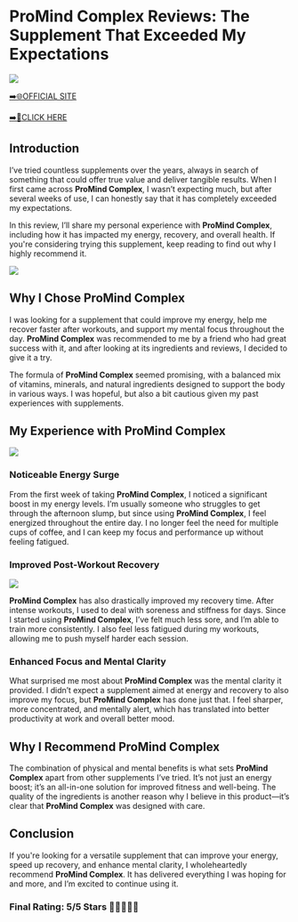 # **ProMind Complex Reviews**: The Supplement That Exceeded My Expectations

[![](https://static.vecteezy.com/system/resources/thumbnails/019/896/014/small/buy-now-gradient-button-with-cart-symbol-buy-now-illustration-png.png)](https://edetoop.top/lander/sugarpreland-1/promind.html) 

[➡️🌐OFFICIAL SITE](https://edetoop.top/lander/sugarpreland-1/promind.html) 

[➡️🔗CLICK HERE](https://edetoop.top/lander/sugarpreland-1/promind.html) 


## Introduction

I’ve tried countless supplements over the years, always in search of something that could offer true value and deliver tangible results. When I first came across **ProMind Complex**, I wasn’t expecting much, but after several weeks of use, I can honestly say that it has completely exceeded my expectations.

In this review, I’ll share my personal experience with **ProMind Complex**, including how it has impacted my energy, recovery, and overall health. If you're considering trying this supplement, keep reading to find out why I highly recommend it.

[![](https://wallpapers.com/images/hd/red-order-now-button-udg4jcj4arvn8b0n-2.png)](https://edetoop.top/lander/sugarpreland-1/promind.html)  

## Why I Chose **ProMind Complex**

I was looking for a supplement that could improve my energy, help me recover faster after workouts, and support my mental focus throughout the day. **ProMind Complex** was recommended to me by a friend who had great success with it, and after looking at its ingredients and reviews, I decided to give it a try.

The formula of **ProMind Complex** seemed promising, with a balanced mix of vitamins, minerals, and natural ingredients designed to support the body in various ways. I was hopeful, but also a bit cautious given my past experiences with supplements.

## My Experience with **ProMind Complex**

[![](https://static.vecteezy.com/system/resources/thumbnails/019/896/014/small/buy-now-gradient-button-with-cart-symbol-buy-now-illustration-png.png)](https://edetoop.top/lander/sugarpreland-1/promind.html)

### Noticeable Energy Surge

From the first week of taking **ProMind Complex**, I noticed a significant boost in my energy levels. I’m usually someone who struggles to get through the afternoon slump, but since using **ProMind Complex**, I feel energized throughout the entire day. I no longer feel the need for multiple cups of coffee, and I can keep my focus and performance up without feeling fatigued.

### Improved Post-Workout Recovery

[![](https://wallpapers.com/images/hd/red-order-now-button-udg4jcj4arvn8b0n-2.png)](https://edetoop.top/lander/sugarpreland-1/promind.html)  

**ProMind Complex** has also drastically improved my recovery time. After intense workouts, I used to deal with soreness and stiffness for days. Since I started using **ProMind Complex**, I’ve felt much less sore, and I’m able to train more consistently. I also feel less fatigued during my workouts, allowing me to push myself harder each session.

### Enhanced Focus and Mental Clarity

What surprised me most about **ProMind Complex** was the mental clarity it provided. I didn’t expect a supplement aimed at energy and recovery to also improve my focus, but **ProMind Complex** has done just that. I feel sharper, more concentrated, and mentally alert, which has translated into better productivity at work and overall better mood.

## Why I Recommend **ProMind Complex**

The combination of physical and mental benefits is what sets **ProMind Complex** apart from other supplements I’ve tried. It’s not just an energy boost; it’s an all-in-one solution for improved fitness and well-being. The quality of the ingredients is another reason why I believe in this product—it’s clear that **ProMind Complex** was designed with care.

## Conclusion

If you're looking for a versatile supplement that can improve your energy, speed up recovery, and enhance mental clarity, I wholeheartedly recommend **ProMind Complex**. It has delivered everything I was hoping for and more, and I’m excited to continue using it.

### Final Rating: 5/5 Stars 🌟🌟🌟🌟🌟
